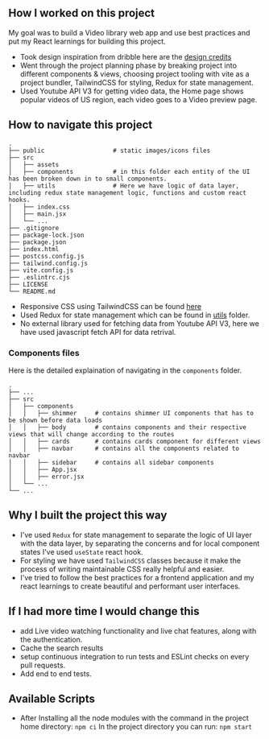 
## How I worked on this project

My goal was to build a Video library web app and use best practices and put my React learnings for building this project.

- Took design inspiration from dribble here are the [design credits](https://dribbble.com/Rezanmdesign/about)
- Went through the project planning phase by breaking project into different components & views, choosing project tooling with vite as a project bundler, TailwindCSS for styling, Redux for state management.
- Used Youtube API V3 for getting video data, the Home page shows popular videos of US region, each video goes to a Video preview page.


## How to navigate this project


    .
    ├── public                   # static images/icons files
    ├── src
    │   ├── assets
    │   ├── components           # in this folder each entity of the UI has been broken down in to small components.
    │   ├── utils                # Here we have logic of data layer, including redux state management logic, functions and custom react hooks.                
    │   ├── index.css             
    │   ├── main.jsx
    │   └── ...
    ├── .gitignore
    ├── package-lock.json
    ├── package.json
    ├── index.html
    ├── postcss.config.js
    ├── tailwind.config.js
    ├── vite.config.js
    ├── .eslintrc.cjs
    ├── LICENSE
    └── README.md


- Responsive CSS using TailwindCSS can be found [here](https://github.com/ItsMeIshan/vidcore/blob/main/src/index.css)
- Used Redux for state management which can be found in [utils](https://github.com/ItsMeIshan/vidcore/tree/main/src/utils) folder.
- No external library used for fetching data from Youtube API V3, here we have used javascript fetch API for data retrival.

### Components files
Here is the detailed explaination of navigating in the `components` folder.

    

    .
    ├── ...
    ├── src
    │   ├── components
    │   │   ├── shimmer     # contains shimmer UI components that has to be shown before data loads
    │   │   ├── body        # contains components and their respective views that will change according to the routes
    │   │   ├── cards       # contains cards component for different views
    │   │   ├── navbar      # contains all the components related to navbar
    │   │   ├── sidebar     # contains all sidebar components
    │   │   ├── App.jsx     
    │   │   ├── error.jsx
    │   └── ...
    └── ...


## Why I built the project this way

- I've used `Redux` for state management to separate the logic of UI layer with the data layer, by separating the concerns and for local component states I've used `useState` react hook.
- For styling we have used `TailwindCSS` classes because it make the process of writing maintainable CSS really helpful and easier.
- I've tried to follow the best practices for a frontend application and my react learnings to create beautiful and performant user interfaces.

## If I had more time I would change this
- add Live video watching functionality and live chat features, along with the authentication.
- Cache the search results
- setup continuous integration to run tests and ESLint checks on every pull requests.
- Add end to end tests.

## Available Scripts
- After Installing all the node modules with the command in the project home directory: `npm ci`
In the project directory you can run: `npm start`
